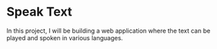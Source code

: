 # Speak Text
 In this project, I will be building a web application where the text can be played and spoken in various languages. 
